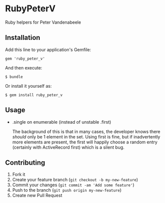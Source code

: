 # RubyPeterV

Ruby helpers for Peter Vandenabeele

## Installation

Add this line to your application's Gemfile:

    gem 'ruby_peter_v'

And then execute:

    $ bundle

Or install it yourself as:

    $ gem install ruby_peter_v

## Usage

* .single on enumerable (instead of unstable .first)

  The background of this is that in many cases,
  the developer knows there _should_ only be 1
  element in the set. Using first is fine, but if
  inadvertently more elements are present, the first
  will happily choose a random entry (certainly with
  ActiveRecord first) which is a silent bug.

## Contributing

1. Fork it
2. Create your feature branch (`git checkout -b my-new-feature`)
3. Commit your changes (`git commit -am 'Add some feature'`)
4. Push to the branch (`git push origin my-new-feature`)
5. Create new Pull Request
